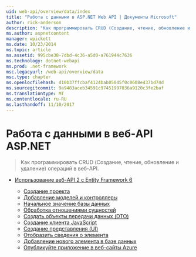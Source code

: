 ```yaml
---
uid: web-api/overview/data/index
title: "Работа с данными в ASP.NET Web API | Документы Microsoft"
author: rick-anderson
description: "Как программировать CRUD (Создание, чтение, обновление и удаление) операций в веб-API."
ms.author: aspnetcontent
manager: wpickett
ms.date: 10/23/2014
ms.topic: article
ms.assetid: 995cbe38-7dbd-4c36-a5d0-a761944c7636
ms.technology: dotnet-webapi
ms.prod: .net-framework
msc.legacyurl: /web-api/overview/data
msc.type: chapter
ms.openlocfilehash: d10b37ffcbaf4124bab05045f0c0608e437bd74d
ms.sourcegitcommit: 9a9483aceb34591c97451997036a9120c3fe2baf
ms.translationtype: MT
ms.contentlocale: ru-RU
ms.lasthandoff: 11/10/2017
---
```

<a name="working-with-data-in-aspnet-web-api"></a>Работа с данными в веб-API ASP.NET
====================
> Как программировать CRUD (Создание, чтение, обновление и удаление) операций в веб-API.


- [Использование веб-API 2 с Entity Framework 6](using-web-api-with-entity-framework/index.md)

    - [Создание проекта](using-web-api-with-entity-framework/part-1.md)
    - [Добавление моделей и контроллеры](using-web-api-with-entity-framework/part-2.md)
    - [Начальное значение базы данных](using-web-api-with-entity-framework/part-3.md)
    - [Обработка отношениями сущностей](using-web-api-with-entity-framework/part-4.md)
    - [Создать объекты передачи данных (DTO)](using-web-api-with-entity-framework/part-5.md)
    - [Создание клиента JavaScript](using-web-api-with-entity-framework/part-6.md)
    - [Создание представления (UI)](using-web-api-with-entity-framework/part-7.md)
    - [Отобразить сведения о элемента](using-web-api-with-entity-framework/part-8.md)
    - [Добавление нового элемента в базе данных](using-web-api-with-entity-framework/part-9.md)
    - [Опубликуйте приложение в веб-сайты Azure](using-web-api-with-entity-framework/part-10.md)
